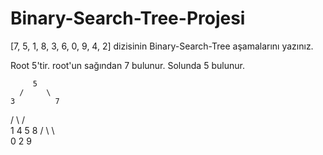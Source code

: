 # Binary-Search-Tree-Projesi
[7, 5, 1, 8, 3, 6, 0, 9, 4, 2] dizisinin Binary-Search-Tree aşamalarını yazınız.


Root 5'tir. root'un sağından 7 bulunur. Solunda 5 bulunur.


         5
      /     \
    3         7  
   / \       / \
  1   4     5   8
 / \             \  
0   2             9
  
